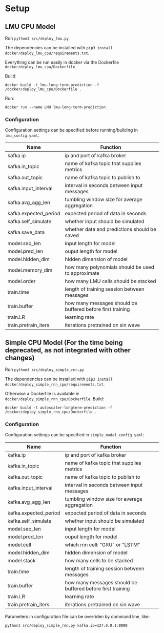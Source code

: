 # Setup

## LMU CPU Model

Run `python3 src/deploy_lmu.py`

The dependencies can be installed with `pip3 install docker/deploy_lmu_cpu/requirements.txt`.

Everything can be run easily in docker via the Dockerfile `docker/deploy_lmu_cpu/Dockerfile`

Build: 
```
docker build -t lmu-long-term-prediction -f /docker/deploy_lmu_cpu/Dockerfile .
```
Run:
```
docker run --name LMU lmu-long-term-prediction
```

### Configuration

Configuration settings can be specified before running/building in `lmu_config.yaml`:

Name | Function
---------- | ---------------
kafka.ip | ip and port of kafka broker
kafka.in_topic | name of kafka topic that supplies metrics
kafka.out_topic | name of kafka topic to publish to
kafka.input_interval | interval in seconds between input messages
kafka.avg\_agg_len | tumbling window size for average aggregation
kafka.expected_period | expected period of data in seconds
kafka.self_simulate  | whether input should be simulated
kafka.save_data | whether data and predictions should be saved
model.seq_len | input length for model
model.pred_len | ouput length for model
model.hidden_dim | hidden dimension of model
model.memory_dim | how many polynomials should be used to approximate
model.order | how many LMU cells should be stacked
train.time | length of training session between messages
train.buffer | how many messages should be buffered before first training
train.LR | learning rate
train.pretrain_iters | iterations pretrained on sin wave


## Simple CPU Model (For the time being deprecated, as not integrated with other changes)

Run  `python3 src/deploy_simple_rnn.py`

The dependencies can be installed with `pip3 install docker/deploy_simple_rnn_cpu/requirements.txt`.

Otherwise a Dockerfile is available in `docker/deploy_simple_rnn_cpu/Dockerfile`.
Build:
```
docker build -t autoscaler-longterm-prediction -f /docker/deploy_simple_rnn_cpu/Dockerfile .
```

### Configuration

Configuration settings can be specified in `simple_model_config.yaml`:

Name | Function
---------- | ---------------
kafka.ip | ip and port of kafka broker
kafka.in_topic | name of kafka topic that supplies metrics
kafka.out_topic | name of kafka topic to publish to
kafka.input_interval | interval in seconds between input messages
kafka.avg\_agg_len | tumbling window size for average aggregation
kafka.expected_period | expected period of data in seconds
kafka.self_simulate  | whether input should be simulated
model.seq_len | input length for model
model.pred_len | ouput length for model
model.cell | which rnn cell: "GRU" or "LSTM"
model.hidden_dim | hidden dimension of model
model.stack | how many cells to be stacked
train.time | length of training session between messages
train.buffer | how many messages should be buffered before first training
train.LR | learning rate
train.pretrain_iters | iterations pretrained on sin wave

Parameters in configuration file can be overriden by command line, like:
```
python3 src/deploy_simple_rnn.py kafka.ip=127.0.0.1:8000
```
